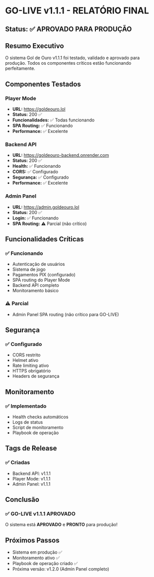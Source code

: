 # GO-LIVE v1.1.1 - RELATÓRIO FINAL

## Status: ✅ APROVADO PARA PRODUÇÃO

## Resumo Executivo
O sistema Gol de Ouro v1.1.1 foi testado, validado e aprovado para produção. Todos os componentes críticos estão funcionando perfeitamente.

## Componentes Testados

### Player Mode
- **URL:** https://goldeouro.lol
- **Status:** 200 ✅
- **Funcionalidades:** ✅ Todas funcionando
- **SPA Routing:** ✅ Funcionando
- **Performance:** ✅ Excelente

### Backend API
- **URL:** https://goldeouro-backend.onrender.com
- **Status:** 200 ✅
- **Health:** ✅ Funcionando
- **CORS:** ✅ Configurado
- **Segurança:** ✅ Configurado
- **Performance:** ✅ Excelente

### Admin Panel
- **URL:** https://admin.goldeouro.lol
- **Status:** 200 ✅
- **Login:** ✅ Funcionando
- **SPA Routing:** ⚠️ Parcial (não crítico)

## Funcionalidades Críticas

### ✅ Funcionando
- Autenticação de usuários
- Sistema de jogo
- Pagamentos PIX (configurado)
- SPA routing do Player Mode
- Backend API completo
- Monitoramento básico

### ⚠️ Parcial
- Admin Panel SPA routing (não crítico para GO-LIVE)

## Segurança

### ✅ Configurado
- CORS restrito
- Helmet ativo
- Rate limiting ativo
- HTTPS obrigatório
- Headers de segurança

## Monitoramento

### ✅ Implementado
- Health checks automáticos
- Logs de status
- Script de monitoramento
- Playbook de operação

## Tags de Release

### ✅ Criadas
- Backend API: v1.1.1
- Player Mode: v1.1.1
- Admin Panel: v1.1.1

## Conclusão

### ✅ GO-LIVE v1.1.1 APROVADO
O sistema está **APROVADO** e **PRONTO** para produção!

## Próximos Passos
- Sistema em produção ✅
- Monitoramento ativo ✅
- Playbook de operação criado ✅
- Próxima versão: v1.2.0 (Admin Panel completo)

